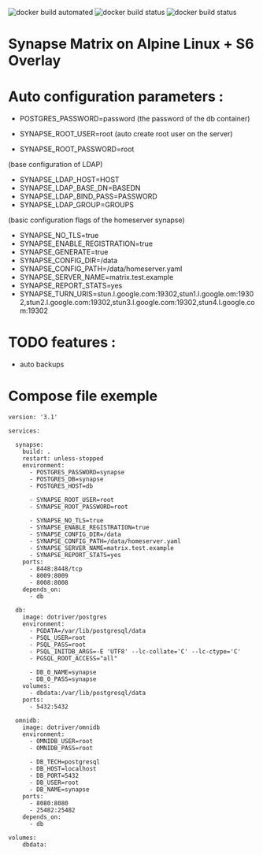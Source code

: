 ![docker build automated](https://img.shields.io/docker/cloud/automated/dotriver/synapse)
![docker build status](https://img.shields.io/docker/cloud/build/dotriver/synapse)
![docker build status](https://img.shields.io/docker/pulls/dotriver/synapse)

# Synapse Matrix on Alpine Linux + S6 Overlay

# Auto configuration parameters :

- POSTGRES_PASSWORD=password (the password of the db container)

- SYNAPSE_ROOT_USER=root (auto create root user on the server)
- SYNAPSE_ROOT_PASSWORD=root

(base configuration of LDAP)
- SYNAPSE_LDAP_HOST=HOST
- SYNAPSE_LDAP_BASE_DN=BASEDN
- SYNAPSE_LDAP_BIND_PASS=PASSWORD
- SYNAPSE_LDAP_GROUP=GROUPS

(basic configuration flags of the homeserver synapse)
- SYNAPSE_NO_TLS=true 
- SYNAPSE_ENABLE_REGISTRATION=true
- SYNAPSE_GENERATE=true
- SYNAPSE_CONFIG_DIR=/data
- SYNAPSE_CONFIG_PATH=/data/homeserver.yaml
- SYNAPSE_SERVER_NAME=matrix.test.example
- SYNAPSE_REPORT_STATS=yes
- SYNAPSE_TURN_URIS=stun.l.google.com:19302,stun1.l.google.om:19302,stun2.l.google.com:19302,stun3.l.google.com:19302,stun4.l.google.com:19302
    

# TODO features :
- auto backups

# Compose file exemple

```
version: '3.1'

services:

  synapse:
    build: .
    restart: unless-stopped
    environment:
      - POSTGRES_PASSWORD=synapse
      - POSTGRES_DB=synapse
      - POSTGRES_HOST=db

      - SYNAPSE_ROOT_USER=root
      - SYNAPSE_ROOT_PASSWORD=root

      - SYNAPSE_NO_TLS=true 
      - SYNAPSE_ENABLE_REGISTRATION=true
      - SYNAPSE_CONFIG_DIR=/data
      - SYNAPSE_CONFIG_PATH=/data/homeserver.yaml
      - SYNAPSE_SERVER_NAME=matrix.test.example
      - SYNAPSE_REPORT_STATS=yes
    ports:
      - 8448:8448/tcp
      - 8009:8009
      - 8008:8008
    depends_on:
      - db

  db:
    image: dotriver/postgres
    environment:
      - PGDATA=/var/lib/postgresql/data
      - PSQL_USER=root
      - PSQL_PASS=root
      - PSQL_INITDB_ARGS=-E 'UTF8' --lc-collate='C' --lc-ctype='C'
      - PGSQL_ROOT_ACCESS="all"
      
      - DB_0_NAME=synapse
      - DB_0_PASS=synapse
    volumes:
      - dbdata:/var/lib/postgresql/data
    ports:
      - 5432:5432

  omnidb:
    image: dotriver/omnidb
    environment:
      - OMNIDB_USER=root
      - OMNIDB_PASS=root

      - DB_TECH=postgresql
      - DB_HOST=localhost
      - DB_PORT=5432
      - DB_USER=root
      - DB_NAME=synapse
    ports:
      - 8080:8080
      - 25482:25482
    depends_on:
      - db

volumes:
    dbdata:
```

